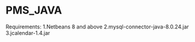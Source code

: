 # PMS_JAVA
Requirements:
 1.Netbeans 8 and above 
 2.mysql-connector-java-8.0.24.jar
 3.jcalendar-1.4.jar
 
